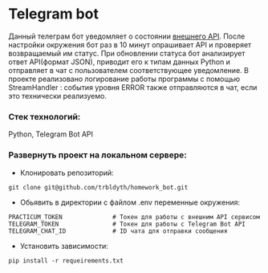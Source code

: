 #  Telegram bot

Данный телеграм бот уведомляет о состоянии [внешнего API](https://practicum.yandex.ru/api/user_api/homework_statuses/). После настройки окружения бот раз в 10 минут опрашивает API и проверяет возвращаемый им статус. При обновлении статуса бот анализирует ответ API(формат JSON), приводит его к типам данных Python и отправляет в чат с пользователем соответствующее уведомление. В проекте реализовано логирование работы программы с помощью StreamHandler : события уровня ERROR также отправляются в чат, если это технически реализуемо.

### Стек технологий:

Python, Telegram Bot API

### Развернуть проект на локальном сервере:

- Клонировать репозиторий:
```
git clone git@github.com/trbldyth/homework_bot.git
```

- Обьявить в директории с файлом .env переменные окружения:
```
PRACTICUM_TOKEN              # Токен для работы с внешним API сервисом 
TELEGRAM_TOKEN               # Токен для работы с Telegram Bot API
TELEGRAM_CHAT_ID             # ID чата для отправки сообщения

```

- Установить зависимости:
```
pip install -r requeirements.txt
```


